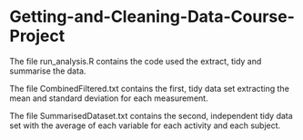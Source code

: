 # Getting-and-Cleaning-Data-Course-Project

The file run_analysis.R contains the code used the extract, tidy and summarise the data.

The file CombinedFiltered.txt contains the first, tidy data set extracting the mean and standard deviation for each measurement.

The file SummarisedDataset.txt contains the second, independent tidy data set with the average of each variable for each activity and each subject.
